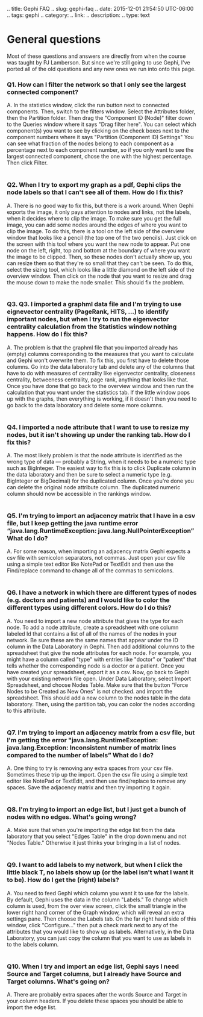 .. title: Gephi FAQ
.. slug: gephi-faq
.. date: 2015-12-01 21:54:50 UTC-06:00
.. tags: gephi
.. category: 
.. link: 
.. description: 
.. type: text

# General questions

Most of these questions and answers are directly from when the course was taught by PJ Lamberson.
But since we're still going to use Gephi, I've ported all of the old questions and any new ones
we run into onto this page.

### Q1. How can I filter the network so that I only see the largest connected component?

A. In the statistics window, click the run button next to connected components. Then, switch to the
filters window. Select the Attributes folder, then the Partition folder. Then drag the "Component ID
(Node)" filter down to the Queries window where it says "Drag filter here". You can select which
component(s) you want to see by clicking on the check boxes next to the component numbers where it
says "Partition (Component ID) Settings" You can see what fraction of the nodes belong to each
component as a percentage next to each component number, so if you only want to see the largest
connected component, chose the one with the highest percentage. Then click Filter.
<br/> <br/>

### Q2. When I try to export my graph as a pdf, Gephi clips the node labels so that I can't see all of them. How do I fix this?

A. There is no good way to fix this, but there is a work around. When Gephi exports the image, it
only pays attention to nodes and links, not the labels, when it decides where to clip the image. To
make sure you get the full image, you can add some nodes around the edges of where you want to clip
the image. To do this, there is a tool on the left side of the overview window that looks like a
pencil (the top one of the two pencils). Just click on the screen with this tool where you want the
new node to appear. Put one node on the left, right, top and bottom at the boundary of where you
want the image to be clipped. Then, so these nodes don't actually show up, you can resize them so
that they're so small that they can't be seen. To do this, select the sizing tool, which looks like
a little diamond on the left side of the overview window. Then click on the node that you want to
resize and drag the mouse down to make the node smaller. This should fix the problem.
<br/>
<br/>

### Q3. Q3. I imported a graphml data file and I'm trying to use eignevector centrality (PageRank, HITS, …) to identify important nodes, but when I try to run the eigenvector centrality calculation from the Statistics window nothing happens. How do I fix this?

A. The problem is that the graphml file that you imported already has (empty) columns corresponding
to the measures that you want to calculate and Gephi won't overwrite them. To fix this, you first
have to delete those columns. Go into the data laboratory tab and delete any of the columns that
have to do with measures of centrality like eigenvector centrality, closeness centrality, betweeness
centrality, page rank, anything that looks like that.  Once you have done that go back to the
overview window and then run the calculation that you want under the statistics tab. If the little
window pops up with the graphs, then everything is working, if it doesn't then you need to go back
to the data laboratory and delete some more columns.
<br/>
<br/>

### Q4. I imported a node attribute that I want to use to resize my nodes, but it isn't showing up under the ranking tab. How do I fix this?

A. The most likely problem is that the node attribute is identified as the wrong type of data —
probably a String, when it needs to be a numeric type such as BigInteger. The easiest way to fix
this is to click Duplicate column in the data laboratory and then be sure to select a numeric type
(e.g. BigInteger or BigDecimal) for the duplicated column. Once you're done you can delete the
original node attribute column. The duplicated numeric column should now be accessible in the
rankings window.
<br/>
<br/>

### Q5. I'm trying to import an adjacency matrix that I have in a csv file, but I keep getting the java runtime error “java.lang.RuntimeException: java.lang.NullPointerException” What do I do?

A. For some reason, when importing an adjacency matrix Gephi expects a csv file with semicolon
separators, not commas. Just open your csv file using a simple text editor like NotePad or TextEdit
and then use the Find/replace command to change all of the commas to semicolons.
<br/>
<br/>

### Q6. I have a network in which there are different types of nodes (e.g. doctors and patients) and I would like to color the different types using different colors. How do I do this?

A. You need to import a new node attribute that gives the type for each node. To add a node
attribute, create a spreadsheet with one column labeled Id that contains a list of all of the names
of the nodes in your network. Be sure these are the same names that appear under the ID column in
the Data Laboratory in Gephi. Then add additional columns to the spreadsheet that give the node
attributes for each node. For example, you might have a column called "type" with entries like
"doctor" or "patient" that tells whether the corresponding node is a doctor or a patient. Once you
have created your spreadsheet, export it as a csv. Now, go back to Gephi with your existing network
file open. Under Data Laboratory, select Import Spreadsheet, and choose Nodes Table. Make sure that
the button “Force Nodes to be Created as New Ones” is not checked. and import the spreadsheet. This
should add a new column to the nodes table in the data laboratory. Then, using the partition tab,
you can color the nodes according to this attribute.
<br/>
<br/>

### Q7. I'm trying to import an adjacency matrix from a csv file, but I'm getting the error "java.lang.RuntimeException: java.lang.Exception: Inconsistent number of matrix lines compared to the number of labels” What do I do?

A. One thing to try is removing any extra spaces from your csv file. Sometimes these trip up the
import. Open the csv file using a simple text editor like NotePad or TextEdit, and then use
find/replace to remove any spaces. Save the adjacency matrix and then try importing it again.
<br/>
<br/>

### Q8. I'm trying to import an edge list, but I just get a bunch of nodes with no edges. What's going wrong?

A. Make sure that when you're importing the edge list from the data laboratory that you select
"Edges Table" in the drop down menu and not "Nodes Table." Otherwise it just thinks your bringing in
a list of nodes.
<br/>
<br/>

### Q9. I want to add labels to my network, but when I click the little black T, no labels show up (or the label isn't what I want it to be). How do I get the (right) labels?

A. You need to feed Gephi which column you want it to use for the labels. By default, Gephi uses the
data in the column "Labels." To change which column is used, from the over view screen, click the
small triangle in the lower right hand corner of the Graph window, which will reveal an extra
settings pane. Then choose the Labels tab. On the far right hand side of this window, click
"Configure…" then put a check mark next to any of the attributes that you would like to show up as
labels. Alternatively, in the Data Laboratory, you can just copy the column that you want to use as
labels in to the labels column.
<br/>
<br/>

### Q10. When I try and import an edge list, Gephi says I need Source and Target columns, but I already have Source and Target columns. What's going on?

A. There are probably extra spaces after the words Source and Target in your column headers. If you
delete these spaces you should be able to import the edge list.
